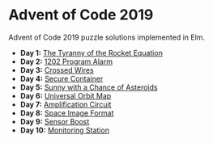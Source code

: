 # Advent of Code 2019

Advent of Code 2019 puzzle solutions implemented in Elm.

- **Day 1:** [The Tyranny of the Rocket Equation](docs/the-tyranny-of-the-rocket-equation/)
- **Day 2:** [1202 Program Alarm](docs/1202-program-alarm/)
- **Day 3:** [Crossed Wires](docs/crossed-wires/)
- **Day 4:** [Secure Container](docs/secure-container/)
- **Day 5:** [Sunny with a Chance of Asteroids](docs/sunny-with-a-chance-of-asteroids/)
- **Day 6:** [Universal Orbit Map](docs/universal-orbit-map/)
- **Day 7:** [Amplification Circuit](docs/amplification-circuit/)
- **Day 8:** [Space Image Format](docs/space-image-format/)
- **Day 9:** [Sensor Boost](docs/sensor-boost/)
- **Day 10:** [Monitoring Station](docs/monitoring-station/)
